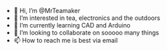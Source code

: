 - 👋 Hi, I’m @MrTeamaker
- 👀 I’m interested in tea, electronics and the outdoors
- 🌱 I’m currently learning CAD and Arduino
- 💞️ I’m looking to collaborate on sooooo many things
- 📫 How to reach me is best via email

<!---
MrTeamaker/MrTeamaker is a ✨ special ✨ repository because its `README.md` (this file) appears on your GitHub profile.
You can click the Preview link to take a look at your changes.
--->
